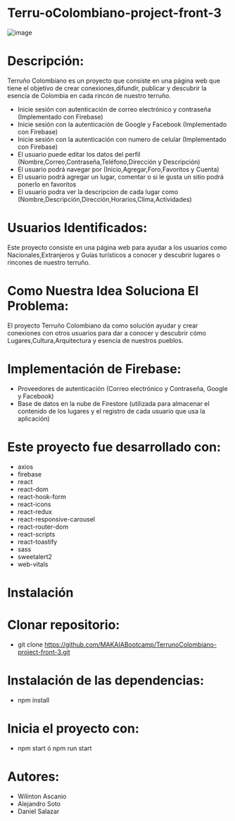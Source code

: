 # Terru-oColombiano-project-front-3

![image](https://user-images.githubusercontent.com/120389000/232874379-203b93f1-a1d4-4b80-b282-629a2894b1c8.png)


# Descripción:

Terruño Colombiano es un proyecto que consiste en una página web que tiene el objetivo de crear conexiones,difundir, publicar y descubrir la esencia de Colombia en cada rincón de nuestro terruño.

 * Inicie sesión con autenticación de correo electrónico y contraseña (Implementado con Firebase)
* Inicie sesión con la autenticación de Google y Facebook (Implementado con Firebase)
* Inicie sesión con la autenticación con numero de celular (Implementado con Firebase)
* El usuario puede editar los datos del perfil (Nombre,Correo,Contraseña,Teléfono,Dirección y Descripción)
* El usuario podrá navegar por (Inicio,Agregar,Foro,Favoritos y Cuenta)
* El usuario podrá agregar un lugar, comentar o si le gusta un sitio podrá ponerlo en favoritos 
* El usuario podra ver la descripcion de cada lugar como (Nombre,Descripción,Dirección,Horarios,Clima,Actividades) 


# Usuarios  Identificados:

Este proyecto  consiste en una página web para ayudar a los usuarios como Nacionales,Extranjeros y Guías turísticos a conocer y descubrir lugares o rincones de nuestro terruño.

# Como Nuestra Idea Soluciona El Problema:

El proyecto Terruño Colombiano da como solución ayudar y crear conexiones con otros usuarios para dar a conocer y descubrir cómo Lugares,Cultura,Arquitectura y esencia de nuestros pueblos.

# Implementación de Firebase:

* Proveedores de autenticación (Correo electrónico y Contraseña, Google y Facebook)
* Base de datos en la nube de Firestore (utilizada para almacenar el contenido de los lugares  y el registro de cada usuario que usa la aplicación)

# Este proyecto fue desarrollado con:

* axios
* firebase
* react
* react-dom
* react-hook-form
* react-icons
* react-redux
* react-responsive-carousel
* react-router-dom
* react-scripts
* react-toastify
* sass
* sweetalert2
* web-vitals

# Instalación

# Clonar repositorio:
* git clone https://github.com/MAKAIABootcamp/TerrunoColombiano-project-front-3.git

# Instalación de las dependencias:
* npm install

# Inicia el proyecto con:
* npm start ó npm run start

# Autores:
* Wilinton Ascanio
* Alejandro Soto
* Daniel Salazar

